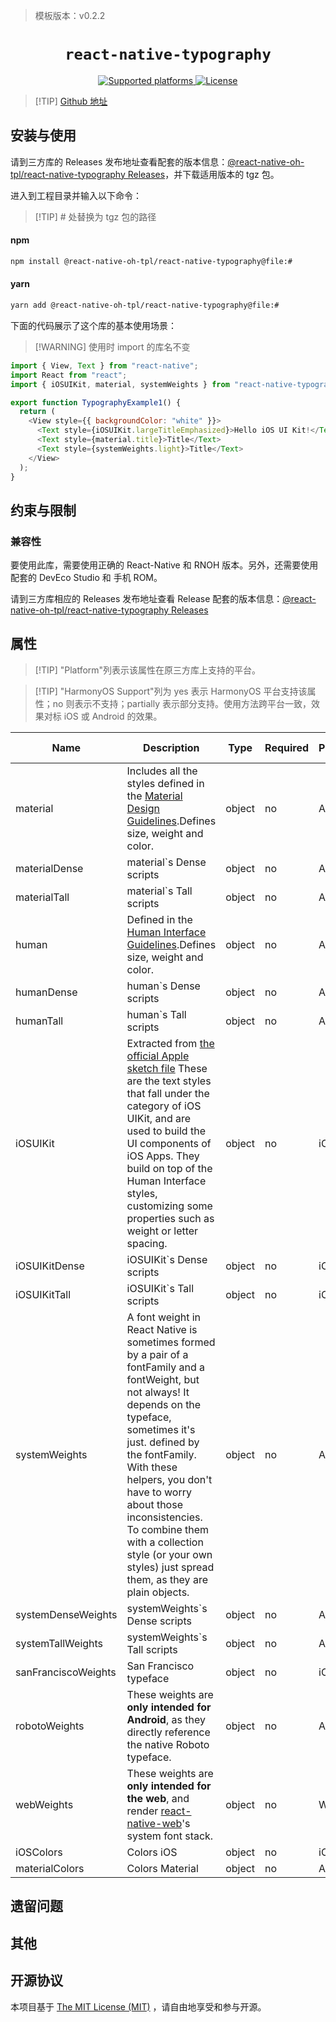 > 模板版本：v0.2.2

<p align="center">
  <h1 align="center"> <code>react-native-typography</code> </h1>
</p>
<p align="center">
    <a href="https://github.com/hectahertz/react-native-typography">
        <img src="https://img.shields.io/badge/platforms-android%20|%20ios%20|%20harmony%20-lightgrey.svg" alt="Supported platforms" />
    </a>
    <a href="https://github.com/hectahertz/react-native-typography/blob/master/LICENSE">
        <img src="https://img.shields.io/badge/license-MIT-green.svg" alt="License" />
    </a>
</p>

> [!TIP] [Github 地址](https://github.com/react-native-oh-library/react-native-typography)

## 安装与使用

请到三方库的 Releases 发布地址查看配套的版本信息：[@react-native-oh-tpl/react-native-typography Releases](https://github.com/react-native-oh-library/react-native-typography/releases)，并下载适用版本的 tgz 包。

进入到工程目录并输入以下命令：

> [!TIP] # 处替换为 tgz 包的路径

<!-- tabs:start -->

#### **npm**

```bash
npm install @react-native-oh-tpl/react-native-typography@file:#
```

#### **yarn**

```bash
yarn add @react-native-oh-tpl/react-native-typography@file:#
```

<!-- tabs:end -->

下面的代码展示了这个库的基本使用场景：

> [!WARNING] 使用时 import 的库名不变

```js
import { View, Text } from "react-native";
import React from "react";
import { iOSUIKit, material, systemWeights } from "react-native-typography";

export function TypographyExample1() {
  return (
    <View style={{ backgroundColor: "white" }}>
      <Text style={iOSUIKit.largeTitleEmphasized}>Hello iOS UI Kit!</Text>
      <Text style={material.title}>Title</Text>
      <Text style={systemWeights.light}>Title</Text>
    </View>
  );
}
```

## 约束与限制

### 兼容性

要使用此库，需要使用正确的 React-Native 和 RNOH 版本。另外，还需要使用配套的 DevEco Studio 和 手机 ROM。

请到三方库相应的 Releases 发布地址查看 Release 配套的版本信息：[@react-native-oh-tpl/react-native-typography Releases](https://github.com/react-native-oh-library/react-native-typography/releases)

## 属性

> [!TIP] "Platform"列表示该属性在原三方库上支持的平台。

> [!TIP] "HarmonyOS Support"列为 yes 表示 HarmonyOS 平台支持该属性；no 则表示不支持；partially 表示部分支持。使用方法跨平台一致，效果对标 iOS 或 Android 的效果。

| Name                | Description                                                                                                                                                                                                                                                                                                                                                                  | Type   | Required | Platform | HarmonyOS Support |
| ------------------- | ---------------------------------------------------------------------------------------------------------------------------------------------------------------------------------------------------------------------------------------------------------------------------------------------------------------------------------------------------------------------------- | ------ | -------- | -------- | ----------------- |
| material            | Includes all the styles defined in the [Material Design Guidelines](https://material.io/guidelines/style/typography.html#typography-styles).Defines size, weight and color.                                                                                                                                                                                                  | object | no       | All      | yes               |
| materialDense       | material`s Dense scripts                                                                                                                                                                                                                                                                                                                                                     | object | no       | All      | yes               |
| materialTall        | material`s Tall scripts                                                                                                                                                                                                                                                                                                                                                      | object | no       | All      | yes               |
| human               | Defined in the [Human Interface Guidelines](https://developer.apple.com/ios/human-interface-guidelines/visual-design/typography/).Defines size, weight and color.                                                                                                                                                                                                            | object | no       | All      | yes               |
| humanDense          | human`s Dense scripts                                                                                                                                                                                                                                                                                                                                                        | object | no       | All      | yes               |
| humanTall           | human`s Tall scripts                                                                                                                                                                                                                                                                                                                                                         | object | no       | All      | yes               |
| iOSUIKit            | Extracted from [the official Apple sketch file](https://developer.apple.com/design/resources/) These are the text styles that fall under the category of iOS UIKit, and are used to build the UI components of iOS Apps. They build on top of the Human Interface styles, customizing some properties such as weight or letter spacing.                                      | object | no       | iOS      | yes               |
| iOSUIKitDense       | iOSUIKit`s Dense scripts                                                                                                                                                                                                                                                                                                                                                     | object | no       | iOS      | yes               |
| iOSUIKitTall        | iOSUIKit`s Tall scripts                                                                                                                                                                                                                                                                                                                                                      | object | no       | iOS      | yes               |
| systemWeights       | A font weight in React Native is sometimes formed by a pair of a fontFamily and a fontWeight, but not always! It depends on the typeface, sometimes it's just. defined by the fontFamily. With these helpers, you don't have to worry about those inconsistencies. To combine them with a collection style (or your own styles) just spread them, as they are plain objects. | object | no       | All      | yes               |
| systemDenseWeights  | systemWeights`s Dense scripts                                                                                                                                                                                                                                                                                                                                                | object | no       | All      | yes               |
| systemTallWeights   | systemWeights`s Tall scripts                                                                                                                                                                                                                                                                                                                                                 | object | no       | All      | yes               |
| sanFranciscoWeights | San Francisco typeface                                                                                                                                                                                                                                                                                                                                                       | object | no       | iOS      | yes               |
| robotoWeights       | These weights are **only intended for Android**, as they directly reference the native Roboto typeface.                                                                                                                                                                                                                                                                      | object | no       | Android      | yes               |
| webWeights          | These weights are **only intended for the web**, and render [react-native-web](https://github.com/necolas/react-native-web)'s system font stack.                                                                                                                                                                                                                             | object | no       | Web      | yes               |
| iOSColors           | Colors iOS                                                                                                                                                                                                                                                                                                                                                                   | object | no       | iOS      | yes               |
| materialColors      | Colors Material                                                                                                                                                                                                                                                                                                                                                              | object | no       | All      | yes               |

## 遗留问题

## 其他

## 开源协议

本项目基于 [The MIT License (MIT)](https://github.com/hectahertz/react-native-typography/blob/master/LICENSE) ，请自由地享受和参与开源。
